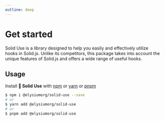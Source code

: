 ```yaml
---
outline: deep
---
```


# Get started

Solid Use is a library designed to help you easily and effectively utilize hooks in Solid.js. Unlike its competitors, this package takes into account the unique features of Solid.js and offers a wide range of useful hooks.

## Usage

Install **🚀 Solid Use** with [npm](https://www.npmjs.com/) or [yarn](https://yarnpkg.com/) or [pnpm](https://pnpm.io/)

```bash
$ npm i @elysiumorg/solid-use --save
# or
$ yarn add @elysiumorg/solid-use
# or
$ pnpm add @elysiumorg/solid-use
```
